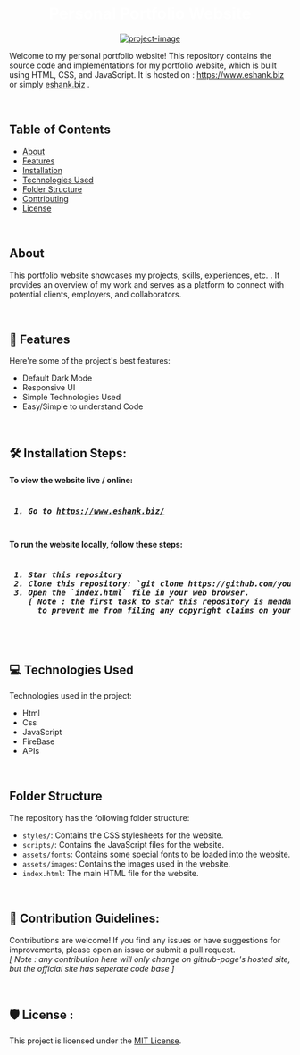 <a href="https://www.eshank.biz/" style="text-decoration:none; color:white"><h1 align="center" id="title">Personal Portfolio Website</h1></a>

<p align="center"><a href="https://www.eshank.biz/"><img src="https://socialify.git.ci/mreshank/mreshank.github.io/image?font=Source%20Code%20Pro&amp;language=1&amp;name=1&amp;owner=1&amp;pattern=Circuit%20Board&amp;stargazers=1&amp;theme=Dark" alt="project-image"></a></p>

<p id="description"> Welcome to my personal portfolio website! This repository contains the source code and implementations for my portfolio website, which is built using HTML, CSS, and JavaScript. It is hosted on : <a href="https://www.eshank.biz/">https://www.eshank.biz</a> or simply <a href="https://www.eshank.biz/">eshank.biz</a> .</p>

</br>

## Table of Contents

- [About](#about)
- [Features](#features)
- [Installation](#install)
- [Technologies Used](#tech)
- [Folder Structure](#folder-struct)
- [Contributing](#contri)
- [License](#license)

</br>
  
## About

This portfolio website showcases my projects, skills, experiences, etc. . It provides an overview of my work and serves as a platform to connect with potential clients, employers, and collaborators.

</br>

<h2 id="features">🧐 Features</h2>

Here're some of the project's best features:

*   Default Dark Mode
*   Responsive UI
*   Simple Technologies Used
*   Easy/Simple to understand Code

</br>

<h2 id="install">🛠️ Installation Steps:</h2>

<h4> To view the website live / online: </h4>
<pre>
<h5> 1. Go to <a href="https://www.eshank.biz/">https://www.eshank.biz/</a>
</pre>

<h4> To run the website locally, follow these steps: </h4>
<pre>
<h5> 1. Star this repository 
 2. Clone this repository: `git clone https://github.com/your-username/your-portfolio.git`
 3. Open the `index.html` file in your web browser.
    [ Note : the first task to star this repository is mendatory:<br>      to prevent me from filing any copyright claims on your repository anytime in future]
</pre>

</br>

<h2 id="tech">💻 Technologies Used</h2>

Technologies used in the project:

*   Html
*   Css
*   JavaScript
*   FireBase
*   APIs

</br>

<h2 id="folder-struct"> Folder Structure </h2>

The repository has the following folder structure:

- `styles/`: Contains the CSS stylesheets for the website.
- `scripts/`: Contains the JavaScript files for the website.
- `assets/fonts`: Contains some special fonts to be loaded into the website.
- `assets/images`: Contains the images used in the website.
- `index.html`: The main HTML file for the website.

</br>

<h2 id="contri">🍰 Contribution Guidelines:</h2>

Contributions are welcome! If you find any issues or have suggestions for improvements, please open an issue or submit a pull request. <br>
<em>[ Note : any contribution here will only change on github-page's hosted site, but the official site has seperate code base ]</em>

</br>

<h2 id="license">🛡️ License :</h2>

This project is licensed under the [MIT License](LICENSE).
